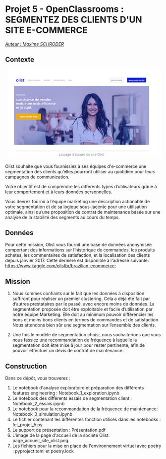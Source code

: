 # Projet 5 - OpenClassrooms : SEGMENTEZ DES CLIENTS D'UN SITE E-COMMERCE

<u>*Auteur : Maxime SCHRODER*</u>

## Contexte

<p align="center">
  <img src="page_accueil_site_olist.png" alt="Logo projet">
</p>

Olist souhaite que vous fournissiez à ses équipes d'e-commerce une segmentation des clients qu’elles pourront utiliser au quotidien pour leurs campagnes de communication.

Votre objectif est de comprendre les différents types d’utilisateurs grâce à leur comportement et à leurs données personnelles.

Vous devrez fournir à l’équipe marketing une description actionable de votre segmentation et de sa logique sous-jacente pour une utilisation optimale, ainsi qu’une proposition de contrat de maintenance basée sur une analyse de la stabilité des segments au cours du temps.

## Données
Pour cette mission, Olist vous fournit une base de données anonymisée comportant des informations sur l’historique de commandes, les produits achetés, les commentaires de satisfaction, et la localisation des clients depuis janvier 2017. Cette dernière est disponible à l'adresse suivante: https://www.kaggle.com/olistbr/brazilian-ecommerce;

## Mission 
1. Nous sommes confiants sur le fait que les données à disposition suffiront pour réaliser un premier clustering. Cela a déjà été fait par d’autres prestataires par le passé, avec encore moins de données. La segmentation proposée doit être exploitable et facile d’utilisation par notre équipe Marketing. Elle doit au minimum pouvoir différencier les bons et moins bons clients en termes de commandes et de satisfaction. Nous attendons bien sûr une segmentation sur l’ensemble des clients.

2. Une fois le modèle de segmentation choisi, nous souhaiterions  que vous nous fassiez une recommandation de fréquence à laquelle la segmentation doit être mise à jour pour rester pertinente, afin de pouvoir effectuer un devis de contrat de maintenance.

## Construction

Dans ce dépôt, vous trouverez :
1. Le notebook d'analyse exploratoire et préparation des différents features engineering : Notebook_1_exploration.ipynb
2. Le notebook des différents essais de segmentation client : Notebook_2_essais.ipynb
3. Le notebook pour la recommandation de la fréquence de maintenance: Notebook_3_simulation.ipynb
3. Le fichier contenant les différentes fonction utilisés dans les notebooks : fct_projet_5.py
4. Le support de présentation : Présentation.pdf
5. L'image de la page d'accueil de la société Olist: page_accueil_site_olist.png.
6. Les fichiers pour la mise en place de l'environnement virtuel avec poetry : pyproject.toml et poetry.lock 